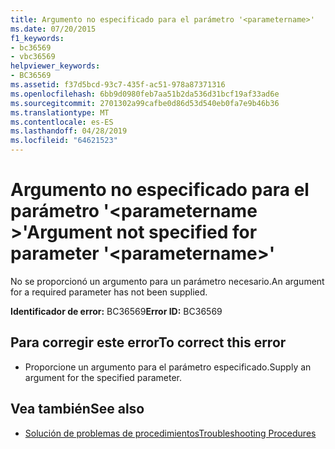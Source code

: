 ```yaml
---
title: Argumento no especificado para el parámetro '<parametername>'
ms.date: 07/20/2015
f1_keywords:
- bc36569
- vbc36569
helpviewer_keywords:
- BC36569
ms.assetid: f37d5bcd-93c7-435f-ac51-978a87371316
ms.openlocfilehash: 6bb9d0980feb7aa51b2da536d31bcf19af33ad6e
ms.sourcegitcommit: 2701302a99cafbe0d86d53d540eb0fa7e9b46b36
ms.translationtype: MT
ms.contentlocale: es-ES
ms.lasthandoff: 04/28/2019
ms.locfileid: "64621523"
---
```

# <a name="argument-not-specified-for-parameter-parametername"></a><span data-ttu-id="27438-102">Argumento no especificado para el parámetro '\<parametername >'</span><span class="sxs-lookup"><span data-stu-id="27438-102">Argument not specified for parameter '\<parametername>'</span></span>
<span data-ttu-id="27438-103">No se proporcionó un argumento para un parámetro necesario.</span><span class="sxs-lookup"><span data-stu-id="27438-103">An argument for a required parameter has not been supplied.</span></span>  
  
 <span data-ttu-id="27438-104">**Identificador de error:** BC36569</span><span class="sxs-lookup"><span data-stu-id="27438-104">**Error ID:** BC36569</span></span>  
  
## <a name="to-correct-this-error"></a><span data-ttu-id="27438-105">Para corregir este error</span><span class="sxs-lookup"><span data-stu-id="27438-105">To correct this error</span></span>  
  
- <span data-ttu-id="27438-106">Proporcione un argumento para el parámetro especificado.</span><span class="sxs-lookup"><span data-stu-id="27438-106">Supply an argument for the specified parameter.</span></span>  
  
## <a name="see-also"></a><span data-ttu-id="27438-107">Vea también</span><span class="sxs-lookup"><span data-stu-id="27438-107">See also</span></span>

- [<span data-ttu-id="27438-108">Solución de problemas de procedimientos</span><span class="sxs-lookup"><span data-stu-id="27438-108">Troubleshooting Procedures</span></span>](../../visual-basic/programming-guide/language-features/procedures/troubleshooting-procedures.md)
